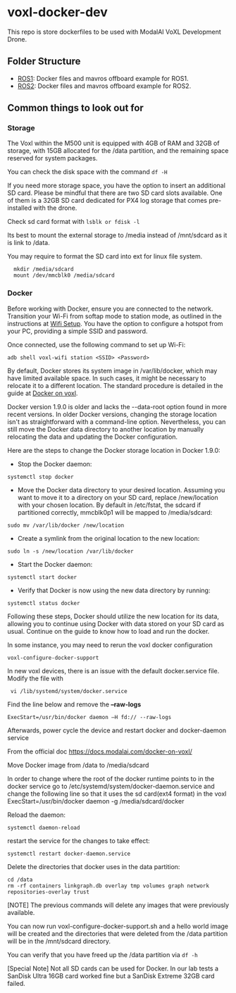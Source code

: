 # voxl-docker-dev

This repo is store dockerfiles to be used with ModalAI VoXL Development Drone.

## Folder Structure

- [ROS1](./ros1_noetic): Docker files and mavros offboard example for ROS1.
- [ROS2](./ros2_humble): Docker files and mavros offboard example for ROS2.

## Common things to look out for

### Storage
The Voxl within the M500 unit is equipped with 4GB of RAM and 32GB of storage, with 15GB allocated for the /data partition, and the remaining space reserved for system packages. 

You can check the disk space with the command ` df -H ` 

If you need more storage space, you have the option to insert an additional SD card. Please be mindful that there are two SD card slots available. One of them is a 32GB SD card dedicated for PX4 log storage that comes pre-installed with the drone. 

Check sd card format with `lsblk or fdisk -l`

Its best to mount the external storage to /media instead of /mnt/sdcard as it is link to /data. 

You may require to format the SD card into ext for linux file system.   
``` 
  mkdir /media/sdcard 
  mount /dev/mmcblk0 /media/sdcard
``` 

### Docker
Before working with Docker, ensure you are connected to the network. Transition your Wi-Fi from softap mode to station mode, as outlined in the instructions at [Wifi Setup](https://docs.modalai.com/voxl-wifi-setup/). You have the option to configure a hotspot from your PC, providing a simple SSID and password. 

Once connected, use the following command to set up Wi-Fi: 
```
adb shell voxl-wifi station <SSID> <Password> 
```
By default, Docker stores its system image in /var/lib/docker, which may have limited available space. In such cases, it might be necessary to relocate it to a different location. The standard procedure is detailed in the guide at [Docker on voxl](https://docs.modalai.com/docker-on-voxl/). 

Docker version 1.9.0 is older and lacks the --data-root option found in more recent versions. In older Docker versions, changing the storage location isn't as straightforward with a command-line option. Nevertheless, you can still move the Docker data directory to another location by manually relocating the data and updating the Docker configuration. 
  
Here are the steps to change the Docker storage location in Docker 1.9.0: 

- Stop the Docker daemon: 
```
systemctl stop docker 
```
- Move the Docker data directory to your desired location. Assuming you want to move it to a directory on your SD card, replace /new/location with your chosen location. By default in /etc/fstat, the sdcard if partitioned correctly, mmcblk0p1 will be mapped to /media/sdcard: 
```
sudo mv /var/lib/docker /new/location 
```
- Create a symlink from the original location to the new location: 
```
sudo ln -s /new/location /var/lib/docker 
```
- Start the Docker daemon: 
```
systemctl start docker 
```
- Verify that Docker is now using the new data directory by running: 
```
systemctl status docker 
```
 
Following these steps, Docker should utilize the new location for its data, allowing you to continue using Docker with data stored on your SD card as usual. Continue on the guide to know how to load and run the docker. 

In some instance, you may need to rerun the voxl docker configuration 
```
voxl-configure-docker-support 
```
 
In new voxl devices, there is an issue with the default docker.service file. 
Modify the file with 
``` 
 vi /lib/systemd/system/docker.service 
```

Find the line below and remove the **–raw-logs**
```
ExecStart=/usr/bin/docker daemon –H fd:// --raw-logs 
```
Afterwards, power cycle the device and restart docker and docker-daemon service 
 
From the official doc https://docs.modalai.com/docker-on-voxl/ 
 
Move Docker image from /data to /media/sdcard 

In order to change where the root of the docker runtime points to in the docker service go to /etc/systemd/system/docker-daemon.service and change the following line so that it uses the sd card(ext4 format) in the voxl ExecStart=/usr/bin/docker daemon -g /media/sdcard/docker 

Reload the daemon: 
```
systemctl daemon-reload 
```
restart the service for the changes to take effect: 
```
systemctl restart docker-daemon.service 
```
Delete the directories that docker uses in the data partition:
```
cd /data
rm -rf containers linkgraph.db overlay tmp volumes graph network repositories-overlay trust 
```
[NOTE] The previous commands will delete any images that were previously available. 

You can now run voxl-configure-docker-support.sh and a hello world image will be created and the directories that were deleted from the /data partition will be in the /mnt/sdcard directory. 

You can verify that you have freed up the /data partition via `df -h` 

[Special Note] Not all SD cards can be used for Docker. In our lab tests a SanDisk Ultra 16GB card worked fine but a SanDisk Extreme 32GB card failed. 
